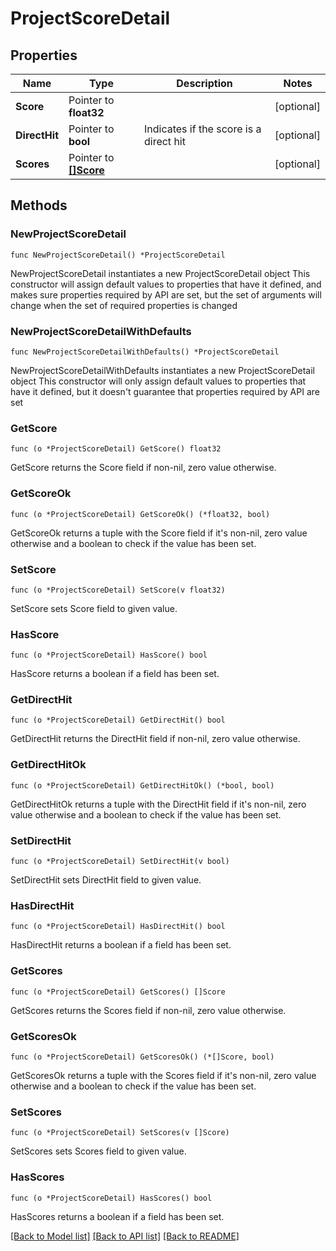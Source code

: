 # ProjectScoreDetail

## Properties

Name | Type | Description | Notes
------------ | ------------- | ------------- | -------------
**Score** | Pointer to **float32** |  | [optional] 
**DirectHit** | Pointer to **bool** | Indicates if the score is a direct hit | [optional] 
**Scores** | Pointer to [**[]Score**](Score.md) |  | [optional] 

## Methods

### NewProjectScoreDetail

`func NewProjectScoreDetail() *ProjectScoreDetail`

NewProjectScoreDetail instantiates a new ProjectScoreDetail object
This constructor will assign default values to properties that have it defined,
and makes sure properties required by API are set, but the set of arguments
will change when the set of required properties is changed

### NewProjectScoreDetailWithDefaults

`func NewProjectScoreDetailWithDefaults() *ProjectScoreDetail`

NewProjectScoreDetailWithDefaults instantiates a new ProjectScoreDetail object
This constructor will only assign default values to properties that have it defined,
but it doesn't guarantee that properties required by API are set

### GetScore

`func (o *ProjectScoreDetail) GetScore() float32`

GetScore returns the Score field if non-nil, zero value otherwise.

### GetScoreOk

`func (o *ProjectScoreDetail) GetScoreOk() (*float32, bool)`

GetScoreOk returns a tuple with the Score field if it's non-nil, zero value otherwise
and a boolean to check if the value has been set.

### SetScore

`func (o *ProjectScoreDetail) SetScore(v float32)`

SetScore sets Score field to given value.

### HasScore

`func (o *ProjectScoreDetail) HasScore() bool`

HasScore returns a boolean if a field has been set.

### GetDirectHit

`func (o *ProjectScoreDetail) GetDirectHit() bool`

GetDirectHit returns the DirectHit field if non-nil, zero value otherwise.

### GetDirectHitOk

`func (o *ProjectScoreDetail) GetDirectHitOk() (*bool, bool)`

GetDirectHitOk returns a tuple with the DirectHit field if it's non-nil, zero value otherwise
and a boolean to check if the value has been set.

### SetDirectHit

`func (o *ProjectScoreDetail) SetDirectHit(v bool)`

SetDirectHit sets DirectHit field to given value.

### HasDirectHit

`func (o *ProjectScoreDetail) HasDirectHit() bool`

HasDirectHit returns a boolean if a field has been set.

### GetScores

`func (o *ProjectScoreDetail) GetScores() []Score`

GetScores returns the Scores field if non-nil, zero value otherwise.

### GetScoresOk

`func (o *ProjectScoreDetail) GetScoresOk() (*[]Score, bool)`

GetScoresOk returns a tuple with the Scores field if it's non-nil, zero value otherwise
and a boolean to check if the value has been set.

### SetScores

`func (o *ProjectScoreDetail) SetScores(v []Score)`

SetScores sets Scores field to given value.

### HasScores

`func (o *ProjectScoreDetail) HasScores() bool`

HasScores returns a boolean if a field has been set.


[[Back to Model list]](../README.md#documentation-for-models) [[Back to API list]](../README.md#documentation-for-api-endpoints) [[Back to README]](../README.md)



